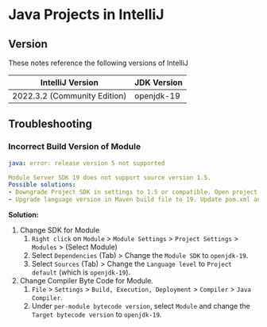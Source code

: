 # Java Projects in IntelliJ

## Version

These notes reference the following versions of IntelliJ

| IntelliJ Version             | JDK Version |
| ---------------------------- | ----------- |
| 2022.3.2 (Community Edition) | openjdk-19  |

## Troubleshooting

### Incorrect Build Version of Module

```yaml title="Build Output - Error"
java: error: release version 5 not supported

Module Server SDK 19 does not support source version 1.5.
Possible solutions:
- Downgrade Project SDK in settings to 1.5 or compatible. Open project settings.
- Upgrade language version in Maven build file to 19. Update pom.xml and reload the project.
```

**Solution:**

1. Change SDK for Module
      1. `Right click` on `Module` > `Module Settings` > `Project Settings` > `Modules` > (Select Module)
      2. Select `Dependencies` (Tab) > Change the `Module SDK` to `openjdk-19`.
      3. Select `Sources` (Tab) > Change the `Language level` to `Project default` (which is `openjdk-19`).
2. Change Compiler Byte Code for Module.
      1. `File` > `Settings` > `Build, Execution, Deployment` > `Compiler` > `Java Compiler`.
      2. Under `per-module bytecode version`, select `Module` and change the `Target bytecode version` to `openjdk-19`.
